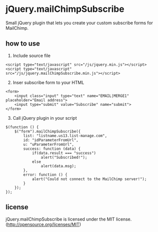 # jQuery.mailChimpSubscribe
Small jQuery plugin that lets you create your custom subscribe forms for MailChimp.

## how to use

1) Include source file

```
<script type="text/javascript" src="/js/jquery.min.js"></script>
<script type="text/javascript" src="/js/jquery.mailChimpSubscribe.min.js"></script>
```

2) Inser subscribe form to your HTML

```
<form>
    <input class="input" type="text" name="EMAIL|MERGE1" placeholder="Email address">
    <input type="submit" value="Subscribe" name="submit">
</form>
```

3) Call jQuery plugin in your script

```
$(function () {
    $("form").mailChimpSubscribe({
        list: "listname.us13.list-manage.com",
        id: "idParameterFromUrl",
        u: "uParameterFromUrl",
        success: function (data) {
            if(data.result === "success")
                alert("Subscribed!");
            else
                alert(data.msg);
        },
        error: function () {
            alert("Could not connect to the MailChimp server!");
        }
    });
});
```

## license

jQuery.mailChimpSubscribe is licensed under the MIT license. (http://opensource.org/licenses/MIT)

